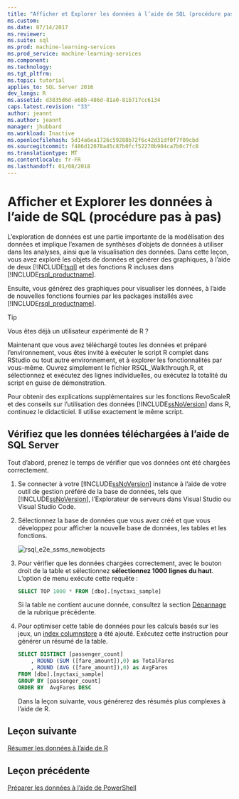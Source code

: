 ```yaml
---
title: "Afficher et Explorer les données à l’aide de SQL (procédure pas à pas) | Documents Microsoft"
ms.custom: 
ms.date: 07/14/2017
ms.reviewer: 
ms.suite: sql
ms.prod: machine-learning-services
ms.prod_service: machine-learning-services
ms.component: 
ms.technology: 
ms.tgt_pltfrm: 
ms.topic: tutorial
applies_to: SQL Server 2016
dev_langs: R
ms.assetid: d3835d6d-e68b-486d-81a0-81b717cc6134
caps.latest.revision: "33"
author: jeannt
ms.author: jeannt
manager: jhubbard
ms.workload: Inactive
ms.openlocfilehash: 5d14a6ea1726c59288b72f6c42d31df0f7f09cbd
ms.sourcegitcommit: f486d12078a45c87b0fcf52270b904ca7b0c7fc8
ms.translationtype: MT
ms.contentlocale: fr-FR
ms.lasthandoff: 01/08/2018
---
```

# <a name="view-and-explore-the-data-using-sql-walkthrough"></a>Afficher et Explorer les données à l’aide de SQL (procédure pas à pas)

L’exploration de données est une partie importante de la modélisation des données et implique l’examen de synthèses d’objets de données à utiliser dans les analyses, ainsi que la visualisation des données. Dans cette leçon, vous avez exploré les objets de données et générer des graphiques, à l’aide de deux [!INCLUDE[tsql](../../includes/tsql-md.md)] et des fonctions R incluses dans [!INCLUDE[rsql_productname](../../includes/rsql-productname-md.md)].

Ensuite, vous générez des graphiques pour visualiser les données, à l’aide de nouvelles fonctions fournies par les packages installés avec [!INCLUDE[rsql_productname](../../includes/rsql-productname-md.md)].

> [!TIP]
> Vous êtes déjà un utilisateur expérimenté de R ?
>   
> Maintenant que vous avez téléchargé toutes les données et préparé l’environnement, vous êtes invité à exécuter le script R complet dans RStudio ou tout autre environnement, et à explorer les fonctionnalités par vous-même. Ouvrez simplement le fichier RSQL_Walkthrough.R, et sélectionnez et exécutez des lignes individuelles, ou exécutez la totalité du script en guise de démonstration.
>   
> Pour obtenir des explications supplémentaires sur les fonctions RevoScaleR et des conseils sur l’utilisation des données [!INCLUDE[ssNoVersion](../../includes/ssnoversion-md.md)] dans R, continuez le didacticiel. Il utilise exactement le même script.

## <a name="verify-downloaded-data-using-sql-server"></a>Vérifiez que les données téléchargées à l’aide de SQL Server

Tout d’abord, prenez le temps de vérifier que vos données ont été chargées correctement.

1. Se connecter à votre [!INCLUDE[ssNoVersion](../../includes/ssnoversion-md.md)] instance à l’aide de votre outil de gestion préféré de la base de données, tels que [!INCLUDE[ssNoVersion](../../includes/ssnoversion-md.md)], l’Explorateur de serveurs dans Visual Studio ou Visual Studio Code.

2. Sélectionnez la base de données que vous avez créé et que vous développez pour afficher la nouvelle base de données, les tables et les fonctions.
  
    ![rsql_e2e_ssms_newobjects](media/rsql-e2e-ssms-newobjects.PNG)
  
3.  Pour vérifier que les données chargées correctement, avec le bouton droit de la table et sélectionnez **sélectionnez 1000 lignes du haut**. L’option de menu exécute cette requête :

    ```SQL
    SELECT TOP 1000 * FROM [dbo].[nyctaxi_sample]
    ```
    Si la table ne contient aucune donnée, consultez la section [Dépannage](walkthrough-prepare-the-data.md) de la rubrique précédente.

4. Pour optimiser cette table de données pour les calculs basés sur les jeux, un [index columnstore](../../relational-databases/indexes/columnstore-indexes-overview.md) a été ajouté. Exécutez cette instruction pour générer un résumé de la table.

    ```SQL
    SELECT DISTINCT [passenger_count]
        , ROUND (SUM ([fare_amount]),0) as TotalFares
        , ROUND (AVG ([fare_amount]),0) as AvgFares
    FROM [dbo].[nyctaxi_sample]
    GROUP BY [passenger_count]
    ORDER BY  AvgFares DESC
    ````
    Dans la leçon suivante, vous générerez des résumés plus complexes à l’aide de R.

## <a name="next-lesson"></a>Leçon suivante

[Résumer les données à l’aide de R](walkthrough-view-and-summarize-data-using-r.md)

## <a name="previous-lesson"></a>Leçon précédente

[Préparer les données à l’aide de PowerShell](walkthrough-prepare-the-data.md)
